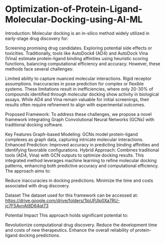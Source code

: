 # Optimization-of-Protein-Ligand-Molecular-Docking-using-AI-ML

Introduction:
Molecular docking is an in-silico method widely utilized in early-stage drug discovery for:

Screening promising drug candidates.
Exploring potential side effects or toxicities.
Traditionally, tools like AutoDock4 (AD4) and AutoDock Vina (Vina) estimate protein-ligand binding affinities using heuristic scoring functions, balancing computational efficiency and accuracy. However, these methods face several challenges:

Limited ability to capture nuanced molecular interactions.
Rigid receptor assumptions.
Inaccuracies in pose prediction for complex or flexible systems.
These limitations result in inefficiencies, where only 20-30% of compounds identified through molecular docking show activity in biological assays. While AD4 and Vina remain valuable for initial screenings, their results often require refinement to align with experimental outcomes.

Proposed Framework: 
To address these challenges, we propose a novel framework integrating Graph Convolutional Neural Networks (GCNs) with traditional docking software.

Key Features
Graph-based Modeling: GCNs model protein-ligand complexes as graph data, capturing intricate molecular interactions.
Enhanced Prediction: Improved accuracy in predicting binding affinities and identifying favorable configurations.
Hybrid Approach: Combines traditional tools (AD4, Vina) with GCN outputs to optimize docking results.
This integrated method leverages machine learning to refine molecular docking patterns, enhancing both predictive accuracy and computational efficiency. The approach aims to:

Reduce inaccuracies in docking predictions.
Minimize the time and costs associated with drug discovery.

Dataset
The dataset used for this framework can be accessed at:
https://drive.google.com/drive/folders/1lpUPJIp0Xa7RU-jc7F5AvnAt8D64qt73 

Potential Impact
This approach holds significant potential to:

Revolutionize computational drug discovery.
Reduce the development time and costs of new therapeutics.
Enhance the overall reliability of protein-ligand docking predictions.

